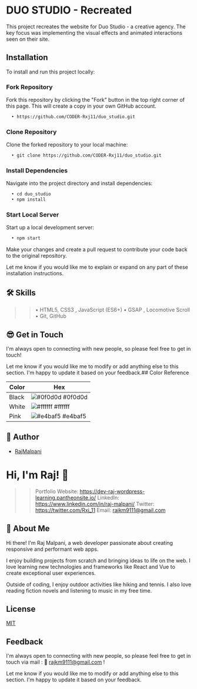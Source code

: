 
# DUO STUDIO - Recreated

This project recreates the website for Duo Studio - a creative agency. The key focus was implementing the visual effects and animated interactions seen on their site.


## Installation

To install and run this project locally:

### Fork Repository
Fork this repository by clicking the "Fork" button in the top right corner of this page. This will create a copy in your own GitHub account.

```bash
  • https://github.com/CODER-Rxj11/duo_studio.git
```

### Clone Repository
Clone the forked repository to your local machine:

```bash
  • git clone https://github.com/CODER-Rxj11/duo_studio.git
```

### Install Dependencies
Navigate into the project directory and install dependencies:

```bash
  • cd duo_studio   
  • npm install 
```
### Start Local Server
Start up a local development server:

```bash
  • npm start
```

Make your changes and create a pull request to contribute your code back to the original repository.

Let me know if you would like me to explain or expand on any part of these installation instructions.
## 🛠 Skills
>>• HTML5, CSS3 , JavaScript (ES6+)
> • GSAP , Locomotive Scroll
>>• Git, GitHub


## 😎 Get in Touch

I'm always open to connecting with new people, so please feel free to get in touch!

Let me know if you would like me to modify or add anything else to this section. I'm happy to update it based on your feedback.## Color Reference

| Color             | Hex                                                                |
| ----------------- | ------------------------------------------------------------------ |
| Black | ![#0f0d0d](https://via.placeholder.com/10/0a192f?text=+) #0f0d0d |
| White | ![#ffffff](https://via.placeholder.com/10/ffffff?text=+) #ffffff |
| Pink | ![#e4baf5](https://via.placeholder.com/10/e4baf5?text=+) #e4baf5 |


## 👤 Author

- [RajMalpani](https://www.github.com/CODER-Rxj11)


# Hi, I'm Raj! 👋
>>Portfolio Website: https://dev-raj-wordpress-learning.pantheonsite.io/
>LinkedIn: https://www.linkedin.com/in/raj-malpani/
>>Twitter: https://twitter.com/Rxj_11
>Email: rajkm9111@gmail.com



## 🚀 About Me

Hi there! I'm Raj Malpani, a web developer passionate about creating responsive and performant web apps.

I enjoy building projects from scratch and bringing ideas to life on the web. I love learning new technologies and frameworks like React and Vue to create exceptional user experiences.

Outside of coding, I enjoy outdoor activities like hiking and tennis. I also love reading fiction novels and listening to music in my free time.


## License

[MIT](https://choosealicense.com/licenses/mit/)


## Feedback

I'm always open to connecting with new people, so please feel free to get in touch via mail : 📧 rajkm9111@gmail.com !

Let me know if you would like me to modify or add anything else to this section. I'm happy to update it based on your feedback.

